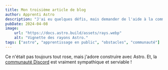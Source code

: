 ```yaml
---
title: Mon troisième article de blog
author: Apprenti Astro
description: "J'ai eu quelques défis, mais demander de l'aide à la communauté m'a vraiment aidé !"
pubDate: 2024-04-08
image:
    url: "https://docs.astro.build/assets/rays.webp"
    alt: "Vignette des rayons Astro."
tags: ["astro", "apprentissage en public", "obstacles", "communauté"]
---
```

Ce n'était pas toujours tout rose, mais j'adore construire avec Astro. Et, la [communauté Discord](https://astro.build/chat) est vraiment sympathique et serviable !
